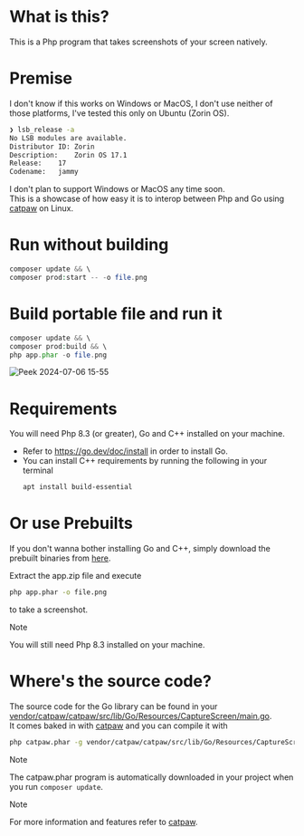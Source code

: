 # What is this?

This is a Php program that takes screenshots of your screen natively.

# Premise

I don't know if this works on Windows or MacOS, I don't use neither of those platforms, I've tested this only on Ubuntu (Zorin OS).

```sh
❯ lsb_release -a
No LSB modules are available.
Distributor ID:	Zorin
Description:	Zorin OS 17.1
Release:	17
Codename:	jammy
```

I don't plan to support Windows or MacOS any time soon.\
This is a showcase of how easy it is to interop between Php and Go using [catpaw](https://github.com/razshare/catpaw) on Linux.

# Run without building

```php
composer update && \
composer prod:start -- -o file.png
```

# Build portable file and run it

```php
composer update && \
composer prod:build && \
php app.phar -o file.png
```

![Peek 2024-07-06 15-55](https://github.com/razshare/catpaw-screenshot-showcase/assets/6891346/fe8272d8-5606-4125-978b-b9494324bbe7)

# Requirements

You will need Php 8.3 (or greater), Go and C++ installed on your machine.

- Refer to https://go.dev/doc/install in order to install Go.
- You can install C++ requirements by running the following in your terminal
  ```sh
  apt install build-essential
  ```

# Or use Prebuilts

If you don't wanna bother installing Go and C++, simply download the prebuilt binaries from [here](https://github.com/razshare/catpaw-screenshot-showcase/releases).

Extract the app.zip file and execute

```sh
php app.phar -o file.png
```

to take a screenshot.

> [!NOTE]
> You will still need Php 8.3 installed on your machine.


# Where's the source code?

The source code for the Go library can be found in your [vendor/catpaw/catpaw/src/lib/Go/Resources/CaptureScreen/main.go](https://github.com/razshare/catpaw/blob/master/src/lib/Go/Resources/CaptureScreen/main.go).\
It comes baked in with [catpaw](https://github.com/razshare/catpaw) and you can compile it with

```sh
php catpaw.phar -g vendor/catpaw/catpaw/src/lib/Go/Resources/CaptureScreen/main.go
```

> [!NOTE]
> The catpaw.phar program is automatically downloaded in your project when you run `composer update`.

> [!NOTE]
> For more information and features refer to [catpaw](https://github.com/razshare/catpaw).
